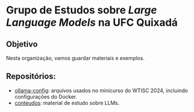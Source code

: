# Grupo de Estudos sobre _Large Language Models_ na UFC Quixadá

## Objetivo

Nesta organização, vamos guardar materiais e exemplos.


## Repositórios:

- [ollama-config](https://github.com/Grupo-de-Estudos-LLMs-UFC-Quixada/ollama-config): arquivos usados no minicurso do WTISC 2024, incluindo configurações do Docker.
- [conteudos](https://github.com/Grupo-de-Estudos-LLMs-UFC-Quixada/conteudos): material de estudo sobre LLMs.
